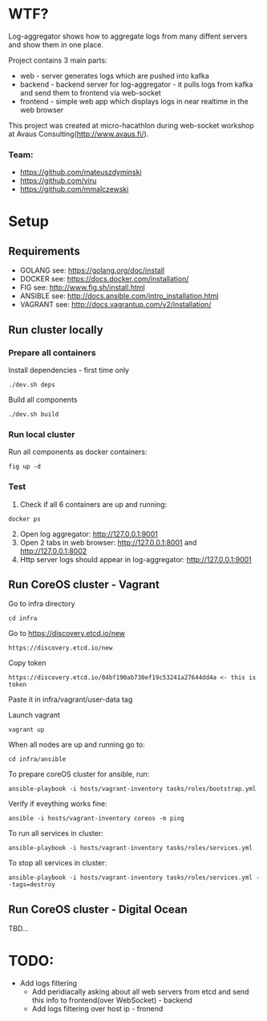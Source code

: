# WTF?

Log-aggregator shows how to aggregate logs from many diffent servers and show them in one place.   

Project contains 3 main parts:

- web - server generates logs which are pushed into kafka
- backend - backend server for log-aggregator - it pulls logs from kafka and send them to frontend via web-socket 
- frontend - simple web app which displays logs in near realtime in the web browser  

This project was created at micro-hacathlon during web-socket workshop at Avaus Consulting(http://www.avaus.fi/). 

### Team:

- https://github.com/mateuszdyminski
- https://github.com/viru
- https://github.com/mmalczewski

# Setup

## Requirements

- GOLANG see: https://golang.org/doc/install
- DOCKER see: https://docs.docker.com/installation/
- FIG see: http://www.fig.sh/install.html
- ANSIBLE see: http://docs.ansible.com/intro_installation.html
- VAGRANT see: http://docs.vagrantup.com/v2/installation/

## Run cluster locally 

### Prepare all containers

Install dependencies - first time only 

```
./dev.sh deps
```

Build all components

```
./dev.sh build
```

### Run local cluster

Run all components as docker containers:

```
fig up -d
```

### Test

1. Check if all 6 containers are up and running:

```
docker ps
```

2. Open log aggregator: http://127.0.0.1:9001
3. Open 2 tabs in web browser: http://127.0.0.1:8001 and http://127.0.0.1:8002
4. Http server logs should appear in log-aggregator: http://127.0.0.1:9001 

## Run CoreOS cluster - Vagrant

Go to infra directory

```
cd infra
```

Go to https://discovery.etcd.io/new

```
https://discovery.etcd.io/new
```

Copy token

```
https://discovery.etcd.io/04bf190ab730ef19c53241a27644dd4a <- this is token
```

Paste it in infra/vagrant/user-data <token> tag

Launch vagrant

```
vagrant up
```

When all nodes are up and running go to:

```
cd infra/ansible
```

To prepare coreOS cluster for ansible, run:

```
ansible-playbook -i hosts/vagrant-inventory tasks/roles/bootstrap.yml
```

Verify if eveything works fine:

```
ansible -i hosts/vagrant-inventory coreos -m ping
```

To run all services in cluster:

```
ansible-playbook -i hosts/vagrant-inventory tasks/roles/services.yml
```

To stop all services in cluster:

```
ansible-playbook -i hosts/vagrant-inventory tasks/roles/services.yml --tags=destroy
```

## Run CoreOS cluster - Digital Ocean 

TBD...


# TODO:

* Add logs filtering
  * Add peridiacally asking about all web servers from etcd and send this info to frontend(over WebSocket) - backend
  * Add logs filtering over host ip - fronend 
